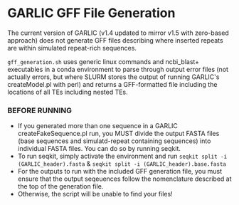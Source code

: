 # GARLIC GFF File Generation
The current version of GARLIC (v1.4 updated to mirror v1.5 with zero-based approach) does not generate GFF files describing where inserted repeats are
within simulated repeat-rich sequences. 

`gff_generation.sh` uses generic linux commands and ncbi_blast+ executables in a conda environment to parse through output error files (not actually
errors, but where SLURM stores the output of running GARLIC's createModel.pl with perl) and returns a GFF-formatted file including the locations of all TEs
including nested TEs.

### **BEFORE RUNNING** 
* If you generated more than one sequence in a GARLIC createFakeSequence.pl run, you MUST divide the output FASTA files (base sequences and
simulatd-repeat containing sequences) into individual FASTA files. You can do so by running seqkit.
* To run seqkit, simply activate the environment and run `seqkit split -i (GARLIC_header).fasta` & `seqkit split -i (GARLIC_header).base.fasta`
* For the outputs to run with the included GFF generation file, you must ensure that the output seqeuences follow the nomenclature described at the top of the generation file.
* Otherwise, the script will be unable to find your files!
